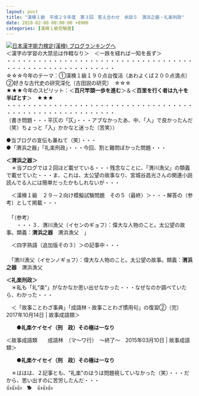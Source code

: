 ```yaml
---
layout: post
title: "漢検１級　平成２９年度　第３回　答え合わせ　余談５　渭浜之器・礼楽刑政"
date: 2018-02-08 00:00:00 +0900
categories: [漢検１級受験歴]
---
```


[![](/syuusyuu9701/assets/images/漢検１級-平成２９年度-第３回-答え合わせ-余談５-渭浜之器・礼楽刑政-br_c_3028_1.gif)](http://blog.with2.net/link.php?1659096:3028 "日本漢字能力検定(漢検) ブログランキングへ")[日本漢字能力検定(漢検) ブログランキングへ](http://blog.with2.net/link.php?1659096:3028)  
＜漢字の学習の大禁忌は作輟なり＞　＜一跌を経れば一知を長ず＞  
・・・・・・・・・・・・・・・・・・・・・・・・・・・・・・・・・・・・・・・・・・・・・・・・・・・・・・・・・  
☆☆☆今年のテーマ：①漢検１級１９０点台復活（あわよくば２００点満点）　②好きな古代史の研究深化（古田説の研究）　☆☆☆  
★★★今年のスピリット：＜**百尺竿頭一歩を進む**＞＆＜**百里を行く者は九十を半ばとす**＞　★★★  
・・・・・・・・・・・・・・・・・・・・・・・・・・・・・・・・・・・・・・・・・・・・・・・・・・・・・・・・・  
（書き問題・・・平仄の「仄」・・・アブなかったあ、中、「人」で良かったんだ（笑）ちょっと「入」かかなと迷った（苦笑））  
  
●当ブログの宣伝も兼ねて（笑）・・・  
●「渭浜之器」「礼楽刑政」・・・今回、割と難問ぽかった問題・・・  
  
**＜渭浜之器＞**  
　＊当ブログでは２回ほど載せている・・・残念なことに、「渭川漁父」の類義で載せていた・・・ま、これは、太公望の故事なり、宮城谷昌光さんの関連小説読んでる人には簡単だったかもしれないが・・・  
  
　＜漢検１級　２９－２向け模擬試験問題　その５（最終）＞・・・解答の（参考）として掲載・・・  
　  
　「（参考）  
　　・・・３．渭川漁父（イセンのギョフ）：偉大な人物のこと。太公望の故事。類義：**渭浜之器**　渭浜漁父　」  
  
　＜四字熟語（追加版その３）＞の記事中・・・  
　　  
　「渭川漁父（イセンノギョフ）：偉大な人物のこと。太公望の故事。類義：**渭浜之器**　渭浜漁父  
  
**＜礼楽刑政＞**　  
　＊私も「礼“楽”」がなかなか思い出せなかった・・・なぜなのか調べていたら、わかった・・・  
  
　＜「故事ことわざ事典」「成語林・故事ことわざ慣用句」の復習②（完）　2017年10月14日 | 故事成語類＞  
  
　　●**礼楽ケイセイ（刑　政）その極は一なり**  
  
＜故事成語類　　成語林　（マ～ワ行）　～終了～　2015年03月10日 | 故事成語類＞  
  
　　**●礼楽ケイセイ（刑　政）その極は一なり**  
  
　＊ははは、２記事とも、“礼楽”のほうは問題視していなかった（笑）・・・だから、思い出すのに苦労したんだ・・・  
👍👍👍　🐕　👍👍👍